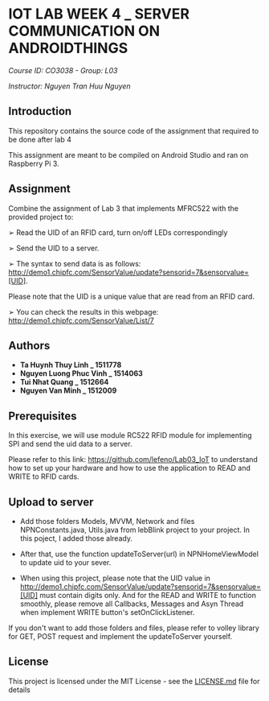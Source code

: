 # IOT LAB WEEK 4 _ SERVER COMMUNICATION ON ANDROIDTHINGS

*Course ID: CO3038 - Group: L03*

*Instructor: Nguyen Tran Huu Nguyen*

## Introduction

This repository contains the source code of the assignment that required to be done after lab 4

This assignment are meant to be compiled on Android Studio and ran on Raspberry Pi 3.

## Assignment

Combine the assignment of Lab 3 that implements MFRC522 with the provided project
to:

➢ Read the UID of an RFID card, turn on/off LEDs correspondingly

➢ Send the UID to a server.

➢ The syntax to send data is as follows:
http://demo1.chipfc.com/SensorValue/update?sensorid=7&sensorvalue=[UID].

Please note that the UID is a unique value that are read from an RFID card.

➢ You can check the results in this webpage: http://demo1.chipfc.com/SensorValue/List/7

## Authors

* **Ta Huynh Thuy Linh _ 1511778**
* **Nguyen Luong Phuc Vinh _ 1514063**
* **Tui Nhat Quang _ 1512664**
* **Nguyen Van Minh _ 1512009**

## Prerequisites

In this exercise, we will use module RC522 RFID module for implementing SPI and send the uid data to a server. 

Please refer to this link: https://github.com/lefeno/Lab03_IoT to understand how to set up your hardware and how to use the application to READ and WRITE to RFID cards.

## Upload to server

- Add those folders Models, MVVM, Network and files NPNConstants.java, Utils.java from lebBlink project to your project. In this poject, I added those already.

- After that, use the function updateToServer(url) in NPNHomeViewModel to update uid to your sever. 

- When using this project, please note that the UID value in http://demo1.chipfc.com/SensorValue/update?sensorid=7&sensorvalue=[UID] must contain digits only. And for the READ and WRITE to function smoothly, please remove all Callbacks, Messages and Asyn Thread when implement WRITE button's setOnClickListener.

If you don't want to add those folders and files, please refer to volley library for GET, POST request and implement the updateToServer yourself.

## License

This project is licensed under the MIT License - see the [LICENSE.md](LICENSE.md) file for details

